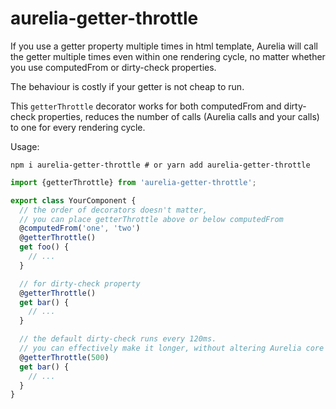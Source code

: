 # aurelia-getter-throttle

If you use a getter property multiple times in html template, Aurelia will call the getter multiple times even within one rendering cycle, no matter whether you use computedFrom or dirty-check properties.

The behaviour is costly if your getter is not cheap to run.

This `getterThrottle` decorator works for both computedFrom and dirty-check properties, reduces the number of calls (Aurelia calls and your calls) to one for every rendering cycle.

Usage:

```
npm i aurelia-getter-throttle # or yarn add aurelia-getter-throttle
```

```js
import {getterThrottle} from 'aurelia-getter-throttle';

export class YourComponent {
  // the order of decorators doesn't matter,
  // you can place getterThrottle above or below computedFrom
  @computedFrom('one', 'two')
  @getterThrottle()
  get foo() {
    // ...
  }

  // for dirty-check property
  @getterThrottle()
  get bar() {
    // ...
  }

  // the default dirty-check runs every 120ms.
  // you can effectively make it longer, without altering Aurelia core behaviour.
  @getterThrottle(500)
  get bar() {
    // ...
  }
}
```
